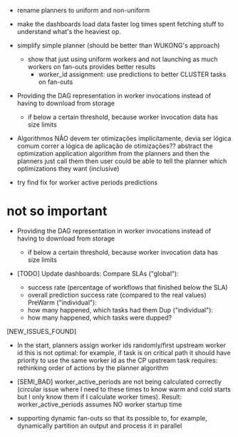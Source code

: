 - rename planners to uniform and non-uniform

- make the dashboards load data faster
    log times spent fetching stuff to understand what's the heaviest op.

- simplify simple planner (should be better than WUKONG's approach)
    - show that just using uniform workers and not launching as much workers on fan-outs provides better results
        - worker_id assignment: use predictions to better CLUSTER tasks on fan-outs

- Providing the DAG representation in worker invocations instead of having to download from storage
    - if below a certain threshold, because worker invocation data has size limits

- Algorithmos NÃO devem ter otimizações implicitamente, devia ser lógica comum correr a lógica de aplicação de otimizações??
    abstract the optimization application algorithm from the planners and then the planners just call them
        then user could be able to tell the planner which optimizations they want (inclusive)

- try find fix for worker active periods predictions

# not so important

- Providing the DAG representation in worker invocations instead of having to download from storage
    - if below a certain threshold, because worker invocation data has size limits

- [TODO] Update dashboards:
    Compare SLAs ("global"):
    - success rate (percentage of workflows that finished below the SLA)
    - overall prediction success rate (compared to the real values)
    PreWarm ("individual"):
    - how many happened, which tasks had them
    Dup ("individual"):
    - how many happened, which tasks were dupped?
    
[NEW_ISSUES_FOUND]
- In the start, planners assign worker ids randomly/first upstream worker id
    this is not optimal: for example, if task is on critical path it should have priority to use the same worker id as the CP upstream task
    requires: rethinking order of actions by the planner algorithm
- [SEMI_BAD] worker_active_periods are not being calculated correctly (circular issue where I need to these times to know warm and cold starts but I only know them if I calculate worker times). Result: worker_active_periods assumes NO worker startup time

- supporting dynamic fan-outs
        so that its possible to, for example, dynamically partition an output and process it in parallel
